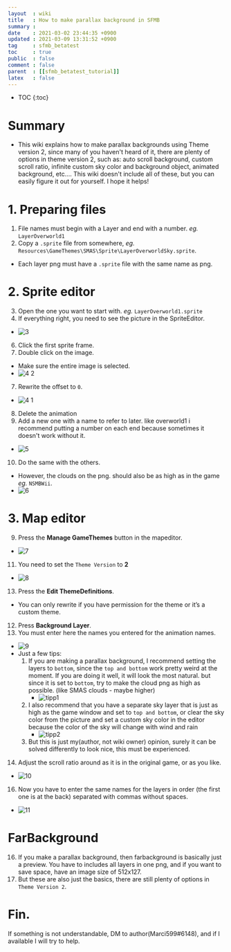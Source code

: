 ```yaml
---
layout  : wiki
title   : How to make parallax background in SFMB
summary : 
date    : 2021-03-02 23:44:35 +0900
updated : 2021-03-09 13:31:52 +0900
tag     : sfmb_betatest
toc     : true
public  : false
comment : false
parent  : [[sfmb_betatest_tutorial]]
latex   : false
---
```

* TOC
{:toc}

# Summary
- This wiki explains how to make parallax backgrounds using Theme version 2, since many of you haven't heard of it, there are plenty of options in theme version 2, such as: auto scroll background, custom scroll ratio, infinite custom sky color and background object, animated background, etc.... This wiki doesn't include all of these, but you can easily figure it out for yourself. I hope it helps!  

# 1. Preparing files
1. File names must begin with a Layer and end with a number. *eg.* `LayerOverworld1`
2. Copy a `.sprite` file from somewhere, *eg.* `Resources\GameThemes\SMAS\Sprite\LayerOverworldSky.sprite`.
- Each layer png must have a `.sprite` file with the same name as png.

# 2. Sprite editor
3. Open the one you want to start with. *eg.* `LayerOverworld1.sprite`
5. If everything right, you need to see the picture in the SpriteEditor. 
- ![3](https://user-images.githubusercontent.com/963958/109678525-0e5e5d00-7bbe-11eb-9aa6-08c3ec84c983.png)
6. Click the first sprite frame.
8. Double click on the image.
- Make sure the entire image is selected.
- ![4 2](https://user-images.githubusercontent.com/963958/109678507-0b636c80-7bbe-11eb-9ee9-6157f94d8f75.png)
7. Rewrite the offset to `0`.
- ![4 1](https://user-images.githubusercontent.com/963958/109678524-0e5e5d00-7bbe-11eb-90b8-45606f601478.png)
8. Delete the animation
9. Add a new one with a name to refer to later. like overworld1 i recommend putting a number on each end because sometimes it doesn't work without it.
- ![5](https://user-images.githubusercontent.com/963958/109678521-0dc5c680-7bbe-11eb-89e5-641f80611c49.png)
10. Do the same with the others. 
- However, the clouds on the png. should also be as high as in the game *eg.* `NSMBWii`.
- ![6](https://user-images.githubusercontent.com/963958/109678519-0dc5c680-7bbe-11eb-84d0-381bb8c356a2.png)

# 3. Map editor
9. Press the **Manage GameThemes** button in the mapeditor.
- ![7](https://user-images.githubusercontent.com/963958/109678518-0d2d3000-7bbe-11eb-8af8-74484d40bd37.png)
11. You need to set the `Theme Version` to **2**
- ![8](https://user-images.githubusercontent.com/963958/109678517-0c949980-7bbe-11eb-8269-8ab5fd57b2f6.png)
13. Press the **Edit ThemeDefinitions**.
- You can only rewrite if you have permission for the theme or it’s a custom theme.
12. Press **Background Layer**. 
13. You must enter here the names you entered for the animation names.
- ![9](https://user-images.githubusercontent.com/963958/109678506-0acad600-7bbe-11eb-9336-ffb279060458.png)
- Just a few tips:
	1. If you are making a parallax background, I recommend setting the layers to `bottom`, since the `top and bottom` work pretty weird at the moment. If you are doing it well, it will look the most natural. but since it is set to `bottom`, try to make the cloud png as high as possible. (like SMAS clouds - maybe higher)
		- ![tipp1](https://user-images.githubusercontent.com/963958/109678513-0c949980-7bbe-11eb-996d-b70dc6786e50.png)
	3. I also recommend that you have a separate sky layer that is just as high as the game window and set to `top and bottom`, or clear the sky color from the picture and set a custom sky color in the editor because the color of the sky will change with wind and rain
		- ![tipp2](https://user-images.githubusercontent.com/963958/109678503-0a323f80-7bbe-11eb-874a-4fb85e6f0e29.png)
	5. But this is just my(author, not wiki owner) opinion, surely it can be solved differently to look nice, this must be experienced.
14. Adjust the scroll ratio around as it is in the original game, or as you like.
- ![10](https://user-images.githubusercontent.com/963958/109678512-0bfc0300-7bbe-11eb-8a9d-03736c36f45d.png)
16. Now you have to enter the same names for the layers in order (the first one is at the back) separated with commas without spaces.
- ![11](https://user-images.githubusercontent.com/963958/109678510-0bfc0300-7bbe-11eb-950b-fca590cb76a7.png)

# FarBackground
16. If you make a parallax background, then farbackground is basically just a preview. You have to includes all layers in one png, and if you want to save space, have an image size of 512x127.
13. But these are also just the basics, there are still plenty of options in `Theme Version 2`.

# Fin.
If something is not understandable, DM to author(Marci599#6148), and if I available I will try to help.

